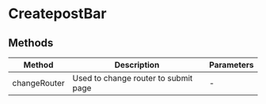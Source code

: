 # CreatepostBar

## Methods

<!-- @vuese:CreatepostBar:methods:start -->
|Method|Description|Parameters|
|---|---|---|
|changeRouter|Used to change router to submit page|-|

<!-- @vuese:CreatepostBar:methods:end -->


